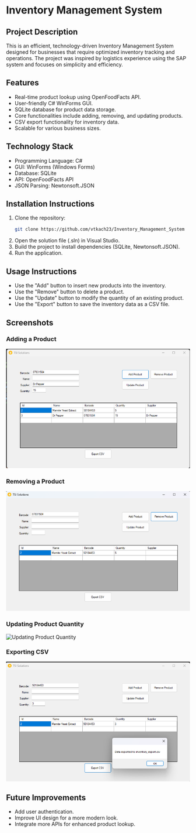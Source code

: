 # Inventory Management System

## Project Description
This is an efficient, technology-driven Inventory Management System designed for businesses that require optimized inventory tracking and operations. The project was inspired by logistics experience using the SAP system and focuses on simplicity and efficiency.

## Features
- Real-time product lookup using OpenFoodFacts API.
- User-friendly C# WinForms GUI.
- SQLite database for product data storage.
- Core functionalities include adding, removing, and updating products.
- CSV export functionality for inventory data.
- Scalable for various business sizes.

## Technology Stack
- Programming Language: C#
- GUI: WinForms (Windows Forms)
- Database: SQLite
- API: OpenFoodFacts API
- JSON Parsing: Newtonsoft.JSON

## Installation Instructions
1. Clone the repository:
   ```bash
   git clone https://github.com/vtkach23/Inventory_Management_System
   ```
2. Open the solution file (.sln) in Visual Studio.
3. Build the project to install dependencies (SQLite, Newtonsoft.JSON).
4. Run the application.

## Usage Instructions
- Use the "Add" button to insert new products into the inventory.
- Use the "Remove" button to delete a product.
- Use the "Update" button to modify the quantity of an existing product.
- Use the "Export" button to save the inventory data as a CSV file.

## Screenshots
### Adding a Product
![Adding a Product](images/adding_product.png)

### Removing a Product
![Removing a Product](images/removing_product.png)

### Updating Product Quantity
![Updating Product Quantity](images/updating_quantity.png)

### Exporting CSV
![Exporting CSV](images/exporting_csv.png)

## Future Improvements
- Add user authentication.
- Improve UI design for a more modern look.
- Integrate more APIs for enhanced product lookup.

